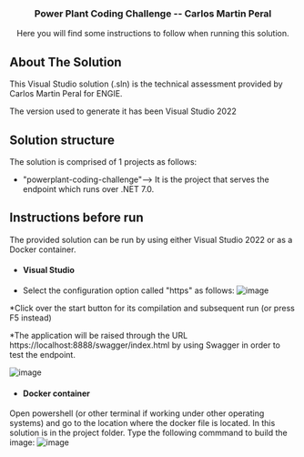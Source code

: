 <h3 align="center">Power Plant Coding Challenge -- Carlos Martin Peral</h3>

  <p align="center">
    Here you will find some instructions to follow when running this solution.
    <br />
  </p>


  <!-- ABOUT THE SOLUTION -->
## About The Solution
This Visual Studio solution (.sln) is the technical assessment provided by Carlos Martin Peral for ENGIE.

The version used to generate it has been Visual Studio 2022

## Solution structure
The solution is comprised of 1 projects as follows:
* "powerplant-coding-challenge"--> It is the project that serves the endpoint which runs over .NET 7.0. 

## Instructions before run
The provided solution can be run by using either Visual Studio 2022 or as a Docker container.

* <h4>Visual Studio</h4>
* Select the configuration option called "https" as follows:
![image](https://github.com/cmperal/powerplant-coding-challenge/assets/22909132/048df846-223c-4715-9e4e-609f162be37c)

*Click over the start button for its compilation and subsequent run (or press F5 instead)

*The application will be raised through the URL https://localhost:8888/swagger/index.html by using Swagger in order to test the endpoint.

![image](https://github.com/cmperal/powerplant-coding-challenge/assets/22909132/4d1adbca-beed-44aa-b117-4abbc1bb0e21)


* <h4>Docker container</h4>

Open powershell (or other terminal if working under other operating systems) and go to the location where the docker file is located. In this solution is in the project folder. 
Type the following commmand to build the image:
![image](https://github.com/cmperal/powerplant-coding-challenge/assets/22909132/0fe43d42-71af-4710-a1bd-91b78da3a7d8)


